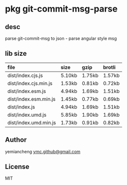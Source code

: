 # pkg git-commit-msg-parse

## desc
parse git-commit-msg to json - parse angular style msg

## lib size  
file | size | gzip | brotli
:---- | :---- | :---- | :----
dist/index.cjs.js | 5.10kb | 1.75kb | 1.57kb
dist/index.cjs.min.js | 1.53kb | 0.81kb | 0.72kb
dist/index.esm.js | 4.94kb | 1.69kb | 1.51kb
dist/index.esm.min.js | 1.45kb | 0.77kb | 0.69kb
dist/index.js | 4.94kb | 1.69kb | 1.51kb
dist/index.umd.js | 5.85kb | 1.90kb | 1.69kb
dist/index.umd.min.js | 1.73kb | 0.91kb | 0.82kb

## Author
yemiancheng <ymc.github@gmail.com>

## License
MIT